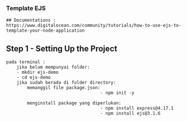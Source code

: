 ### Template EJS

    ## Documentations : https://www.digitalocean.com/community/tutorials/how-to-use-ejs-to-template-your-node-application

## Step 1 - Setting Up the Project

    pada terminal :
        jika belum mempunyai folder:
        - mkdir ejs-demo
        - cd ejs-demo
        jika sudah berada di folder directory:
            memanggil file package.json:
                                        - npm init -y

            menginstall package yang diperlukan:
                                        - npm install express@4.17.1
                                        - npm install ejs@3.1.6
